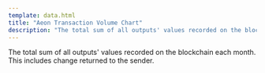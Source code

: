 ```yaml
---
template: data.html
title: "Aeon Transaction Volume Chart"
description: "The total sum of all outputs' values recorded on the blockchain each month. This includes change returned to the sender."
---
```

The total sum of all outputs' values recorded on the blockchain each month. This includes change returned to the sender.
